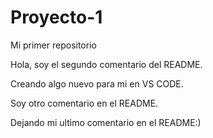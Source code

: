 # Proyecto-1

Mi primer repositorio

Hola, soy el segundo comentario del README.

Creando algo nuevo para mi en VS CODE. 

Soy otro comentario en el README.

Dejando mi ultimo comentario en el README:)
